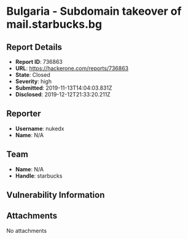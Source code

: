 # Bulgaria - Subdomain takeover of mail.starbucks.bg

## Report Details
- **Report ID**: 736863
- **URL**: https://hackerone.com/reports/736863
- **State**: Closed
- **Severity**: high
- **Submitted**: 2019-11-13T14:04:03.831Z
- **Disclosed**: 2019-12-12T21:33:20.211Z

## Reporter
- **Username**: nukedx
- **Name**: N/A

## Team
- **Name**: N/A
- **Handle**: starbucks

## Vulnerability Information


## Attachments
No attachments
